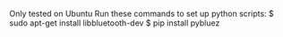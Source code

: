 Only tested on Ubuntu
Run these commands to set up python scripts:
$ sudo apt-get install libbluetooth-dev
$ pip install pybluez

